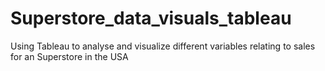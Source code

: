 # Superstore_data_visuals_tableau
Using Tableau to analyse and visualize different variables relating to sales  for an Superstore in the USA 
